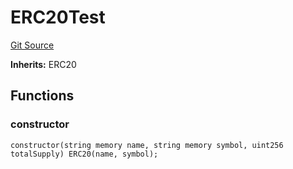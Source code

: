 # ERC20Test
[Git Source](https://github.com/hyperlane-xyz/hyperlane-monorepo/blob/60f321f452052881dce4e22999022e11fc117456/contracts/test/ERC20Test.sol)

**Inherits:**
ERC20


## Functions
### constructor


```solidity
constructor(string memory name, string memory symbol, uint256 totalSupply) ERC20(name, symbol);
```

